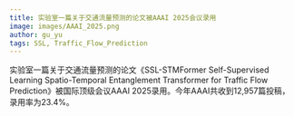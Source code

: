 ```yaml
---
title: 实验室一篇关于交通流量预测的论文被AAAI 2025会议录用
image: images/AAAI_2025.png
author: gu_yu
tags: SSL, Traffic_Flow_Prediction
---
```

<!-- excerpt start -->
实验室一篇关于交通流量预测的论文《SSL-STMFormer Self-Supervised Learning Spatio-Temporal Entanglement Transformer for Traffic Flow Prediction》被国际顶级会议AAAI 2025录用。今年AAAI共收到12,957篇投稿，录用率为23.4%。<br>
<!-- excerpt end -->

